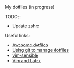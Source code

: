 My dotfiles (in progress).

TODOs:
- Update zshrc 

Useful links:
- [Awesome dotfiles](https://github.com/webpro/awesome-dotfiles)
- [Using git to manage dotfiles](https://blog.smalleycreative.com/using-git-and-github-to-manage-your-dotfiles/)
- [vim-sensible](https://github.com/tpope/vim-sensible/blob/master/plugin/sensible.vim)
- [Vim and Latex](https://ejmastnak.com/tutorials/vim-latex/intro/)

